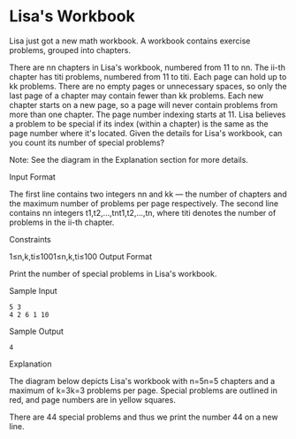Lisa's Workbook
=============

Lisa just got a new math workbook. A workbook contains exercise problems, grouped into chapters.

There are nn chapters in Lisa's workbook, numbered from 11 to nn.
The ii-th chapter has titi problems, numbered from 11 to titi.
Each page can hold up to kk problems. There are no empty pages or unnecessary spaces, so only the last page of a chapter may contain fewer than kk problems.
Each new chapter starts on a new page, so a page will never contain problems from more than one chapter.
The page number indexing starts at 11.
Lisa believes a problem to be special if its index (within a chapter) is the same as the page number where it's located. Given the details for Lisa's workbook, can you count its number of special problems?

Note: See the diagram in the Explanation section for more details.

Input Format

The first line contains two integers nn and kk — the number of chapters and the maximum number of problems per page respectively. 
The second line contains nn integers t1,t2,…,tnt1,t2,…,tn, where titi denotes the number of problems in the ii-th chapter.

Constraints

1≤n,k,ti≤1001≤n,k,ti≤100
Output Format

Print the number of special problems in Lisa's workbook.

Sample Input
```
5 3  
4 2 6 1 10
```
Sample Output
```
4
```
Explanation

The diagram below depicts Lisa's workbook with n=5n=5 chapters and a maximum of k=3k=3 problems per page. Special problems are outlined in red, and page numbers are in yellow squares.


There are 44 special problems and thus we print the number 44 on a new line.